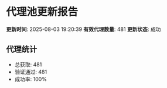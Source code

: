 # 代理池更新报告

**更新时间**: 2025-08-03 19:20:39
**有效代理数量**: 481
**更新状态**:  成功

## 代理统计
- 总获取: 481
- 验证通过: 481
- 成功率: 100%
